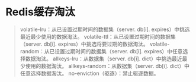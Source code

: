 # Redis缓存淘汰

> volatile-lru：从已设置过期时间的数据集（server. db[i]. expires）中挑选最近最少使用的数据淘汰。
> volatile-ttl：从已设置过期时间的数据集（server. db[i]. expires）中挑选将要过期的数据淘汰。
> volatile-random：从已设置过期时间的数据集（server. db[i]. expires）中任意选择数据淘汰。
> allkeys-lru：从数据集（server. db[i]. dict）中挑选最近最少使用的数据淘汰。
> allkeys-random：从数据集（server. db[i]. dict）中任意选择数据淘汰。
> no-enviction（驱逐）：禁止驱逐数据。